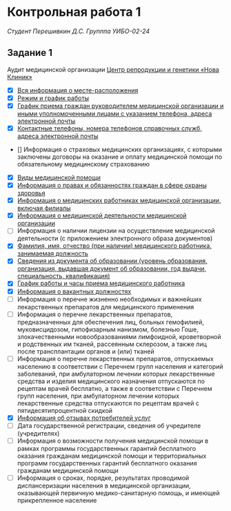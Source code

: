 # Контрольная работа 1
*Студент Перешивкин Д.С. Групппа УИБО-02-24*

## Задание 1

Аудит медицинской организации [Центр репродукции и генетики «Нова Клиник»](https://nova-clinic.ru/)

- [x] [Вся информация о месте-расположения](https://nova-clinic.ru/contacts/)
- [x] [Режим и график работы](https://nova-clinic.ru/contacts/)
- [x] [График приема граждан руководителем медицинской организации и иными уполномоченными лицами с указанием телефона, адреса электронной почты](https://nova-clinic.ru/contacts/)
- [x] [Контактные телефоны, номера телефонов справочных служб, адреса электронной почты](https://nova-clinic.ru/contacts/)
- [] Информация о страховых медицинских организациях, с которыми заключены договоры на оказание и оплату медицинской помощи по обязательному медицинскому страхованию
- [x] [Виды медицинской помощи](https://nova-clinic.ru/services/)
- [x] [Информация о правах и обязанностях граждан в сфере охраны здоровья](https://nova-clinic.ru/pravila-okazaniya-meditsinskikh-uslug/)
- [x] [Информация о медицинских работниках медицинской организации, включая филиалы](https://nova-clinic.ru/specialists/)
- [x] [Информация о медицинской деятельности медицинской организации](https://nova-clinic.ru/services/)
- [ ] Информация о наличии лицензии на осуществление медицинской деятельности (с приложением электронного образа документов)
- [x] [Фамилия, имя, отчество (при наличии) медицинского работника, занимаемая должность](https://nova-clinic.ru/specialists/petrova-elena-igorevna/)
- [x] [Сведения из документа об образовании (уровень образования, организация, выдавшая документ об образовании, год выдачи, специальность, квалификация)](https://nova-clinic.ru/specialists/petrova-elena-igorevna/)
- [x] [График работы и часы приема медицинского работника](https://nova-clinic.ru/specialists/petrova-elena-igorevna/)
- [x] [Информация о вакантных должностях](https://nova-clinic.ru/vakansii/)
- [ ] Информация о перечне жизненно необходимых и важнейших лекарственных препаратов для медицинского применения
- [ ] Информация о перечне лекарственных препаратов, предназначенных для обеспечения лиц, больных гемофилией, муковисцидозом, гипофизарным нанизмом, болезнью Гоше, злокачественными новообразованиями лимфоидной, кроветворной и родственных им тканей, рассеянным склерозом, а также лиц после трансплантации органов и (или) тканей
- [ ] Информация о перечне лекарственных препаратов, отпускаемых населению в соответствии с Перечнем групп населения и категорий заболеваний, при амбулаторном лечении которых лекарственные средства и изделия медицинского назначения отпускаются по рецептам врачей бесплатно, а также в соответствии с Перечнем групп населения, при амбулаторном лечении которых лекарственные средства отпускаются по рецептам врачей с пятидесятипроцентной скидкой
- [x] [Информация об отзывах потребителей услуг](https://nova-clinic.ru/otzyvy/)
- [ ] Дата государственной регистрации, сведения об учредителе (учредителях)
- [ ] Информация о возможности получения медицинской помощи в рамках программы государственных гарантий бесплатного оказания гражданам медицинской помощи и территориальных программ государственных гарантий бесплатного оказания гражданам медицинской помощи
- [ ] Информация о сроках, порядке, результатах проводимой диспансеризации населения в медицинской организации, оказывающей первичную медико-санитарную помощь, и имеющей прикрепленное население
